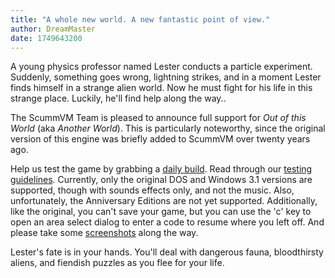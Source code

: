 ```yaml
---
title: "A whole new world. A new fantastic point of view."
author: DreamMaster
date: 1749643200
---
```

A young physics professor named Lester conducts a particle experiment. Suddenly, something goes wrong, lightning strikes, and in a moment Lester finds himself in a strange alien world. Now he must fight for his life in this strange place. Luckily, he'll find help along the way..

The ScummVM Team is pleased to announce full support for _Out of this World_ (aka _Another World_). This is particularly noteworthy, since the original version of this engine was briefly added to ScummVM over twenty years ago. 

Help us test the game by grabbing a [daily build](https://scummvm.org/downloads/#daily). Read through our [testing guidelines](https://wiki.scummvm.org/index.php/Release_Testing#Testing_Guidelines). Currently, only the original DOS and Windows 3.1 versions are supported, though with sounds effects only, and not the music. Also, unfortunately, the Anniversary Editions are not yet supported. Additionally, like the original, you can't save your game, but you can use the 'c' key to open an area select dialog to enter a code to resume where you left off. And please take some [screenshots](https://wiki.scummvm.org/index.php/Screenshots) along the way.

Lester's fate is in your hands. You'll deal with dangerous fauna, bloodthirsty aliens, and fiendish puzzles as you flee for your life.
